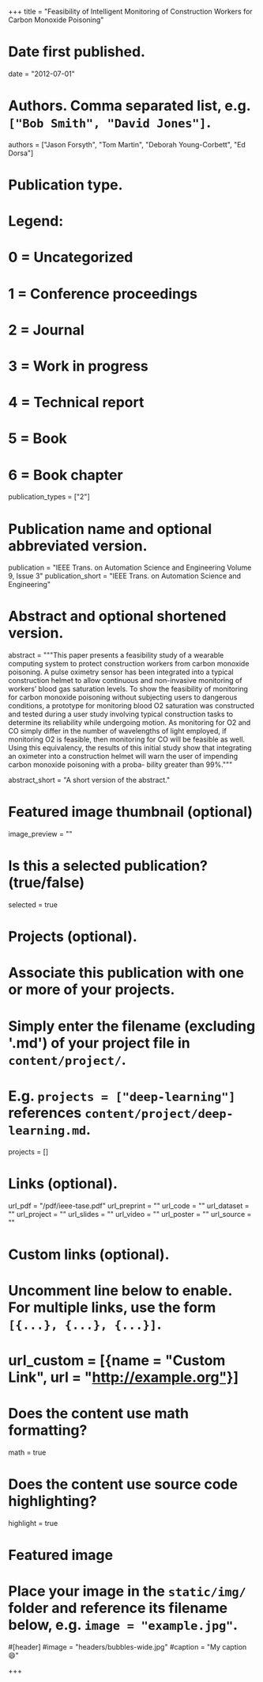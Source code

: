 +++
title = "Feasibility of Intelligent Monitoring of Construction Workers for Carbon Monoxide Poisoning"

# Date first published.
date = "2012-07-01"

# Authors. Comma separated list, e.g. `["Bob Smith", "David Jones"]`.
authors = ["Jason Forsyth", "Tom Martin", "Deborah Young-Corbett", "Ed Dorsa"]

# Publication type.
# Legend:
# 0 = Uncategorized
# 1 = Conference proceedings
# 2 = Journal
# 3 = Work in progress
# 4 = Technical report
# 5 = Book
# 6 = Book chapter
publication_types = ["2"]

# Publication name and optional abbreviated version.
publication = "IEEE Trans. on Automation Science and Engineering Volume 9, Issue 3"
publication_short = "IEEE Trans. on Automation Science and Engineering"

# Abstract and optional shortened version.
abstract = """This paper presents a feasibility study of a wearable computing system to protect construction workers from carbon monoxide poisoning. A pulse oximetry sensor has been integrated into a typical construction helmet to allow continuous and non-invasive monitoring of workers’ blood gas saturation levels. To show the feasibility of monitoring for carbon monoxide poisoning without subjecting users to dangerous conditions, a prototype for monitoring blood O2 saturation was constructed and tested during a user study involving typical construction tasks to determine its reliability while undergoing motion. As monitoring for O2 and CO simply differ in the number of wavelengths of light employed, if monitoring O2 is feasible, then monitoring for CO will be feasible as well. Using this equivalency, the results of this initial study show that integrating an oximeter into a construction helmet will warn the user of impending carbon monoxide poisoning with a proba- bility greater than 99%."""

abstract_short = "A short version of the abstract."

# Featured image thumbnail (optional)
image_preview = ""

# Is this a selected publication? (true/false)
selected = true

# Projects (optional).
#   Associate this publication with one or more of your projects.
#   Simply enter the filename (excluding '.md') of your project file in `content/project/`.
#   E.g. `projects = ["deep-learning"]` references `content/project/deep-learning.md`.
projects = []

# Links (optional).
url_pdf = "/pdf/ieee-tase.pdf"
url_preprint = ""
url_code = ""
url_dataset = ""
url_project = ""
url_slides = ""
url_video = ""
url_poster = ""
url_source = ""

# Custom links (optional).
#   Uncomment line below to enable. For multiple links, use the form `[{...}, {...}, {...}]`.
# url_custom = [{name = "Custom Link", url = "http://example.org"}]

# Does the content use math formatting?
math = true

# Does the content use source code highlighting?
highlight = true

# Featured image
# Place your image in the `static/img/` folder and reference its filename below, e.g. `image = "example.jpg"`.
#[header]
#image = "headers/bubbles-wide.jpg"
#caption = "My caption 😄"

+++
